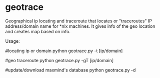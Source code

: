 # geotrace
Geographical ip locating and traceroute that locates or "traceroutes" IP address/domain name for *nix machines.
It gives info of the geo location and creates map based on info.


Usage:

#locating ip or domain
python geotrace.py -t [ip/domain]

#geo traceroute
python geotrace.py -gT [ip/domain]

#update/download maxmind's database
python geotrace.py -d
